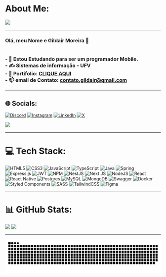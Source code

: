 # About Me:
[![](https://visitcount.itsvg.in/api?id=gildairmoreira&icon=8&color=12)](https://visitcount.itsvg.in)
<br/>

  
---
### Olá, meu Nome e Gildair Moreira 👋  <br><br><br>- 🔱 Estou Estudando para ser um programador Mobile.<br>- ✍️ Sistemas de informação - UFV<br>- 📖 Portifolio: <a href="https://portifolio-gildair.vercel.app/" target="_blank">CLIQUE AQUI</a><br>- 📫 email de Contato: contato.gildair@gmail.com

---

## 🌐 Socials:
[![Discord](https://img.shields.io/badge/Discord-%237289DA.svg?logo=discord&logoColor=white)](https://discord.gg/gildairmoreira) [![Instagram](https://img.shields.io/badge/Instagram-%23E4405F.svg?logo=Instagram&logoColor=white)](https://instagram.com/gildairmoreira) [![LinkedIn](https://img.shields.io/badge/LinkedIn-%230077B5.svg?logo=linkedin&logoColor=white)](https://linkedin.com/in/gildair-moreira) [![X](https://img.shields.io/badge/X-black.svg?logo=X&logoColor=white)](https://x.com/gildair_moreira) 

<a href = "mailto:contato.gildair@gmail.com"><img src="https://img.shields.io/badge/-Gmail-%23333?style=for-the-badge&logo=gmail&logoColor=white" target="_blank"></a>
<br/>

---

# 💻 Tech Stack:
![HTML5](https://img.shields.io/badge/html5-%23E34F26.svg?style=for-the-badge&logo=html5&logoColor=white) ![CSS3](https://img.shields.io/badge/css3-%231572B6.svg?style=for-the-badge&logo=css3&logoColor=white) ![JavaScript](https://img.shields.io/badge/javascript-%23323330.svg?style=for-the-badge&logo=javascript&logoColor=%23F7DF1E) ![TypeScript](https://img.shields.io/badge/typescript-%23007ACC.svg?style=for-the-badge&logo=typescript&logoColor=white) ![Java](https://img.shields.io/badge/java-%23ED8B00.svg?style=for-the-badge&logo=openjdk&logoColor=white) ![Spring](https://img.shields.io/badge/spring-%236DB33F.svg?style=for-the-badge&logo=spring&logoColor=white) ![Express.js](https://img.shields.io/badge/express.js-%23404d59.svg?style=for-the-badge&logo=express&logoColor=%2361DAFB) ![JWT](https://img.shields.io/badge/JWT-black?style=for-the-badge&logo=JSON%20web%20tokens) ![NPM](https://img.shields.io/badge/NPM-%23CB3837.svg?style=for-the-badge&logo=npm&logoColor=white) ![NestJS](https://img.shields.io/badge/nestjs-%23E0234E.svg?style=for-the-badge&logo=nestjs&logoColor=white) ![Next JS](https://img.shields.io/badge/Next-black?style=for-the-badge&logo=next.js&logoColor=white) ![NodeJS](https://img.shields.io/badge/node.js-6DA55F?style=for-the-badge&logo=node.js&logoColor=white) ![React](https://img.shields.io/badge/react-%2320232a.svg?style=for-the-badge&logo=react&logoColor=%2361DAFB) ![React Native](https://img.shields.io/badge/react_native-%2320232a.svg?style=for-the-badge&logo=react&logoColor=%2361DAFB) ![Postgres](https://img.shields.io/badge/postgres-%23316192.svg?style=for-the-badge&logo=postgresql&logoColor=white) ![MySQL](https://img.shields.io/badge/mysql-%2300000f.svg?style=for-the-badge&logo=mysql&logoColor=white) ![MongoDB](https://img.shields.io/badge/MongoDB-%234ea94b.svg?style=for-the-badge&logo=mongodb&logoColor=white) ![Swagger](https://img.shields.io/badge/-Swagger-%23Clojure?style=for-the-badge&logo=swagger&logoColor=white) ![Docker](https://img.shields.io/badge/docker-%230db7ed.svg?style=for-the-badge&logo=docker&logoColor=white) ![Styled Components](https://img.shields.io/badge/styled--components-DB7093?style=for-the-badge&logo=styled-components&logoColor=white) ![SASS](https://img.shields.io/badge/SASS-hotpink.svg?style=for-the-badge&logo=SASS&logoColor=white) ![TailwindCSS](https://img.shields.io/badge/tailwindcss-%2338B2AC.svg?style=for-the-badge&logo=tailwind-css&logoColor=white) ![Figma](https://img.shields.io/badge/figma-%23F24E1E.svg?style=for-the-badge&logo=figma&logoColor=white)

---

# 📊 GitHub Stats:

![](https://github-readme-stats.vercel.app/api?username=gildairmoreira&theme=dark&hide_border=false&include_all_commits=false&count_private=true)
![](https://github-readme-stats.vercel.app/api/top-langs/?username=gildairmoreira&theme=dark&hide_border=false&include_all_commits=false&count_private=true&layout=compact)
  
---
 <div>
  
  <picture>
  <source media="(prefers-color-scheme: dark)" srcset="https://raw.githubusercontent.com/gildairmoreira/gildairmoreira/output/github-contribution-grid-snake-dark.svg">
  <source media="(prefers-color-scheme: light)" srcset="https://raw.githubusercontent.com/gildairmoreira/gildairmoreira/output/github-contribution-grid-snake.svg">
  <img alt="github contribution grid snake animation" src="https://raw.githubusercontent.com/gildairmoreira/gildairmoreira/output/github-contribution-grid-snake.svg">
</picture>

 
   
  </div>
